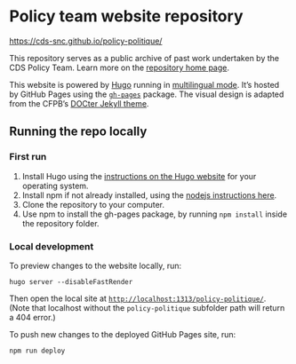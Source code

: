 # Policy team website repository

<https://cds-snc.github.io/policy-politique/>

This repository serves as a public archive of past work undertaken by the CDS Policy Team. Learn more on the [repository home page](https://cds-snc.github.io/policy-politique/en/).

This website is powered by [Hugo](https://gohugo.io/) running in [multilingual mode](https://gohugo.io/content-management/multilingual/). It’s hosted by GitHub Pages using the [`gh-pages`](https://github.com/tschaub/gh-pages) package. The visual design is adapted from the CFPB’s [DOCter Jekyll theme](https://github.com/cfpb/DOCter).

## Running the repo locally

### First run

1. Install Hugo using the [instructions on the Hugo website](https://gohugo.io/getting-started/installing/) for your operating system.
2. Install npm if not already installed, using the [nodejs instructions here](https://nodejs.org/en/download/).
3. Clone the repository to your computer.
3. Use npm to install the gh-pages package, by running `npm install` inside the repository folder.

### Local development

To preview changes to the website locally, run:

```
hugo server --disableFastRender
```

Then open the local site at [`http://localhost:1313/policy-politique/`](http://localhost:1313/policy-politique/). \
(Note that localhost without the `policy-politique` subfolder path will return a 404 error.)

To push new changes to the deployed GitHub Pages site, run:

```
npm run deploy
```

